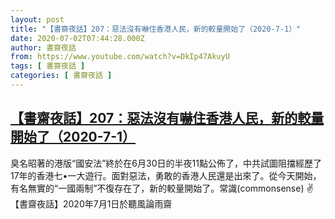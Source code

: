 ```yaml
---
layout: post
title: "【書齋夜話】207：惡法沒有嚇住香港人民，新的較量開始了（2020-7-1）"
date: 2020-07-02T07:44:28.000Z
author: 書齋夜話
from: https://www.youtube.com/watch?v=DkIp47AkuyU
tags: [ 書齋夜話 ]
categories: [ 書齋夜話 ]
---
```

<!--1593675868000-->
[【書齋夜話】207：惡法沒有嚇住香港人民，新的較量開始了（2020-7-1）](https://www.youtube.com/watch?v=DkIp47AkuyU)
------

<div>
臭名昭著的港版“國安法”終於在6月30日的半夜11點公佈了，中共試圖阻擋經歷了17年的香港七•一大遊行。面對惡法，勇敢的香港人民還是出來了。從今天開始，有名無實的“一國兩制”不復存在了，新的較量開始了。常識(commonsense) ✌【書齋夜話】2020年7月1日於聽風論雨齋
</div>
